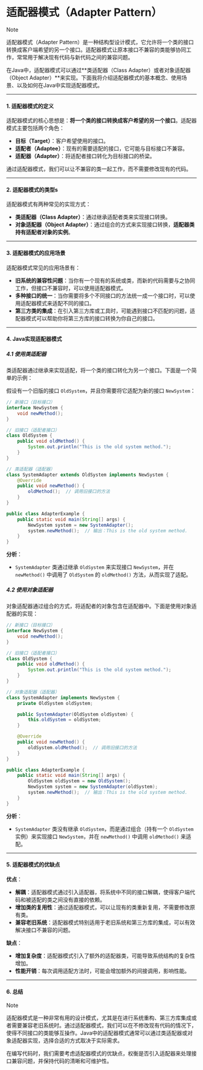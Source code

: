 # 适配器模式（Adapter Pattern）

> [!note]
>
> 适配器模式（Adapter Pattern）是一种结构型设计模式，它允许将一个类的接口转换成客户端希望的另一个接口。适配器模式让原本接口不兼容的类能够协同工作，常常用于解决现有代码与新代码之间的兼容问题。
>
> 在Java中，适配器模式可以通过**类适配器（Class Adapter）或者对象适配器（Object Adapter）**来实现。下面我将介绍适配器模式的基本概念、使用场景、以及如何在Java中实现适配器模式。

---

#### 1. 适配器模式的定义

适配器模式的核心思想是：**将一个类的接口转换成客户希望的另一个接口**。适配器模式主要包括两个角色：

- **目标（Target）**：客户希望使用的接口。
- **适配者（Adaptee）**：现有的需要适配的接口，它可能与目标接口不兼容。
- **适配器（Adapter）**：将适配者接口转化为目标接口的桥梁。

通过适配器模式，我们可以让不兼容的类一起工作，而不需要修改现有的代码。

---

#### 2. 适配器模式的类型s

适配器模式有两种常见的实现方式：

- **类适配器（Class Adapter）**：通过继承适配者类来实现接口转换。
- **对象适配器（Object Adapter）**：通过组合的方式来实现接口转换，**适配器类持有适配者对象的实例**。

---

#### 3. 适配器模式的应用场景

适配器模式常见的应用场景有：

- **旧系统的兼容性问题**：当你有一个现有的系统或类，而新的代码需要与之协同工作，但接口不兼容时，可以使用适配器模式。
- **多种接口的统一**：当你需要将多个不同接口的方法统一成一个接口时，可以使用适配器模式来适配不同的接口。
- **第三方类的集成**：在引入第三方库或工具时，可能遇到接口不匹配的问题，适配器模式可以帮助你将第三方库的接口转换为你自己的接口。

---

#### 4. Java实现适配器模式

##### 4.1 使用类适配器

类适配器通过继承来实现适配，将一个类的接口转化为另一个接口。下面是一个简单的示例：

假设有一个旧版的接口 `OldSystem`，并且你需要将它适配为新的接口 `NewSystem`：

```java
// 新接口（目标接口）
interface NewSystem {
    void newMethod();
}

// 旧接口（适配者接口）
class OldSystem {
    public void oldMethod() {
        System.out.println("This is the old system method.");
    }
}

// 类适配器（适配器）
class SystemAdapter extends OldSystem implements NewSystem {
    @Override
    public void newMethod() {
        oldMethod();  // 调用旧接口的方法
    }
}

public class AdapterExample {
    public static void main(String[] args) {
        NewSystem system = new SystemAdapter();
        system.newMethod();  // 输出：This is the old system method.
    }
}
```

**分析**：
- `SystemAdapter` 类通过继承 `OldSystem` 来实现接口 `NewSystem`，并在 `newMethod()` 中调用了 `OldSystem` 的 `oldMethod()` 方法，从而实现了适配。

##### 4.2 使用对象适配器

对象适配器通过组合的方式，将适配者的对象包含在适配器中。下面是使用对象适配器的实现：

```java
// 新接口（目标接口）
interface NewSystem {
    void newMethod();
}

// 旧接口（适配者接口）
class OldSystem {
    public void oldMethod() {
        System.out.println("This is the old system method.");
    }
}

// 对象适配器（适配器）
class SystemAdapter implements NewSystem {
    private OldSystem oldSystem;

    public SystemAdapter(OldSystem oldSystem) {
        this.oldSystem = oldSystem;
    }

    @Override
    public void newMethod() {
        oldSystem.oldMethod();  // 调用旧接口的方法
    }
}

public class AdapterExample {
    public static void main(String[] args) {
        OldSystem oldSystem = new OldSystem();
        NewSystem system = new SystemAdapter(oldSystem);
        system.newMethod();  // 输出：This is the old system method.
    }
}
```

**分析**：
- `SystemAdapter` 类没有继承 `OldSystem`，而是通过组合（持有一个 `OldSystem` 实例）来实现接口 `NewSystem`，并在 `newMethod()` 中调用 `oldMethod()` 来适配。

---

#### 5. 适配器模式的优缺点

**优点**：
- **解耦**：适配器模式通过引入适配器，将系统中不同的接口解耦，使得客户端代码和被适配的类之间没有直接的依赖。
- **增加类的复用性**：通过适配器模式，可以让现有的类重新复用，不需要修改原有类。
- **兼容老旧系统**：适配器模式特别适用于老旧系统和第三方库的集成，可以有效解决接口不兼容的问题。

**缺点**：
- **增加复杂度**：适配器模式引入了额外的适配器类，可能导致系统结构的复杂性增加。
- **性能开销**：每次调用适配方法时，可能会增加额外的间接调用，影响性能。

---

#### 6. 总结

> [!note]
>
> 适配器模式是一种非常有用的设计模式，尤其是在进行系统重构、第三方库集成或者需要兼容老旧系统时。通过适配器模式，我们可以在不修改现有代码的情况下，使得不同接口的类能够互操作。Java中的适配器模式通常可以通过类适配器或对象适配器实现，选择合适的方式取决于实际需求。
>
> 在编写代码时，我们需要考虑适配器模式的优缺点，权衡是否引入适配器来处理接口兼容问题，并保持代码的清晰和可维护性。